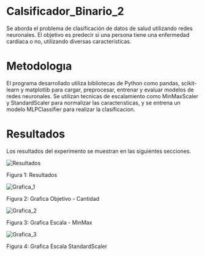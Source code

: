 # Calsificador_Binario_2
 Se aborda el problema de clasificación de datos de salud utilizando redes neuronales. El objetivo es predecir si una persona tiene una enfermedad cardíaca o no, utilizando diversas características.

# Metodologıa
El programa desarrollado utiliza bibliotecas de Python como pandas, scikit-learn y matplotlib para cargar, preprocesar, entrenar y evaluar modelos de redes neuronales. Se utilizan tecnicas de escalamiento como MinMaxScaler y StandardScaler para normalizar las caracterısticas, y se entrena un modelo MLPClassifier para realizar la clasificacion.

# Resultados
Los resultados del experimento se muestran en las siguientes secciones.

![Resultados](https://github.com/LuisRosado/Calsificador_Binario_2/assets/140114139/3f7877c4-7708-4e26-a766-ce5a7fce2908)

Figura 1: Resultados

![Grafica_1](https://github.com/LuisRosado/Calsificador_Binario_2/assets/140114139/40a91a43-0c86-4afa-a593-80b38b0eb973)

Figura 2: Grafica Objetivo - Cantidad

![Grafica_2](https://github.com/LuisRosado/Calsificador_Binario_2/assets/140114139/ea880d29-7755-40ea-963f-bf077d5f0255)

Figura 3: Grafica Escala - MinMax

![Grafica_3](https://github.com/LuisRosado/Calsificador_Binario_2/assets/140114139/159d2c88-a5f1-49ee-a583-2d2ff909f1f1)

Figura 4: Grafica Escala StandardScaler

